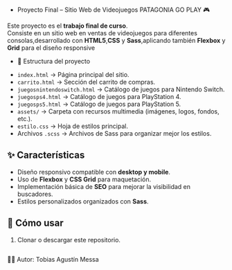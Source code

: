 * Proyecto Final – Sitio Web de Videojuegos PATAGONIA GO PLAY 🎮

Este proyecto es el **trabajo final de curso**.  
Consiste en un sitio web en ventas de videojuegos para diferentes consolas,desarrollado con **HTML5**,**CSS** y **Sass**,aplicando también **Flexbox** y **Grid** para el diseño responsive  

* 📂 Estructura del proyecto
- `index.html` → Página principal del sitio.  
- `carrito.html` → Sección del carrito de compras.  
- `juegosnintendoswitch.html` → Catálogo de juegos para Nintendo Switch.
- `juegosps4.html` → Catálogo de juegos para PlayStation 4.
- `juegosps5.html` → Catálogo de juegos para PlayStation 5.
- `assets/` → Carpeta con recursos multimedia (imágenes, logos, fondos, etc.).  
- `estilo.css` → Hoja de estilos principal.  
- Archivos `.scss` → Archivos de Sass para organizar mejor los estilos.  

## ✨ Características
- Diseño responsivo compatible con **desktop y mobile**.  
- Uso de **Flexbox** y **CSS Grid** para maquetación.  
- Implementación básica de **SEO** para mejorar la visibilidad en buscadores.  
- Estilos personalizados organizados con **Sass**.  

## 🚀 Cómo usar
1. Clonar o descargar este repositorio.  
   ```bash git clone https://github.com/usuario/repositorio.git

👨‍💻 Autor: Tobias Agustín Messa

